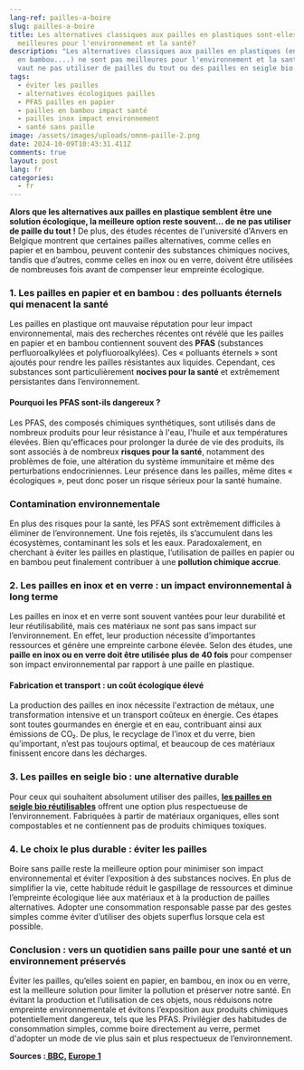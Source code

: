 ```yaml
---
lang-ref: pailles-a-boire
slug: pailles-a-boire
title: Les alternatives classiques aux pailles en plastiques sont-elles vraiment
  meilleures pour l'environnement et la santé?
description: "Les alternatives classiques aux pailles en plastiques (en papier,
  en bambou....) ne sont pas meilleures pour l'environnement et la santé. Mieux
  vaut ne pas utiliser de pailles du tout ou des pailles en seigle bio. "
tags:
  - éviter les pailles
  - alternatives écologiques pailles
  - PFAS pailles en papier
  - pailles en bambou impact santé
  - pailles inox impact environnement
  - santé sans paille
image: /assets/images/uploads/omnm-paille-2.png
date: 2024-10-09T10:43:31.411Z
comments: true
layout: post
lang: fr
categories:
  - fr
---
```



**Alors que les alternatives aux pailles en plastique semblent être une solution écologique, la meilleure option reste souvent… de ne pas utiliser de paille du tout !** De plus, des études récentes de l'université d'Anvers en Belgique montrent que certaines pailles alternatives, comme celles en papier et en bambou, peuvent contenir des substances chimiques nocives, tandis que d’autres, comme celles en inox ou en verre, doivent être utilisées de nombreuses fois avant de compenser leur empreinte écologique. 

### 1. Les pailles en papier et en bambou : des polluants éternels qui menacent la santé

Les pailles en plastique ont mauvaise réputation pour leur impact environnemental, mais des recherches récentes ont révélé que les pailles en papier et en bambou contiennent souvent des **PFAS** (substances perfluoroalkylées et polyfluoroalkylées). Ces « polluants éternels » sont ajoutés pour rendre les pailles résistantes aux liquides. Cependant, ces substances sont particulièrement **nocives pour la santé** et extrêmement persistantes dans l’environnement.

#### Pourquoi les PFAS sont-ils dangereux ?

Les PFAS, des composés chimiques synthétiques, sont utilisés dans de nombreux produits pour leur résistance à l'eau, l'huile et aux températures élevées. Bien qu'efficaces pour prolonger la durée de vie des produits, ils sont associés à de nombreux **risques pour la santé**, notamment des problèmes de foie, une altération du système immunitaire et même des perturbations endocriniennes. Leur présence dans les pailles, même dites « écologiques », peut donc poser un risque sérieux pour la santé humaine.

### Contamination environnementale

En plus des risques pour la santé, les PFAS sont extrêmement difficiles à éliminer de l’environnement. Une fois rejetés, ils s’accumulent dans les écosystèmes, contaminant les sols et les eaux. Paradoxalement, en cherchant à éviter les pailles en plastique, l’utilisation de pailles en papier ou en bambou peut finalement contribuer à une **pollution chimique accrue**.

### 2. Les pailles en inox et en verre : un impact environnemental à long terme

Les pailles en inox et en verre sont souvent vantées pour leur durabilité et leur réutilisabilité, mais ces matériaux ne sont pas sans impact sur l’environnement. En effet, leur production nécessite d’importantes ressources et génère une empreinte carbone élevée. Selon des études, une **paille en inox ou en verre doit être utilisée plus de 40 fois** pour compenser son impact environnemental par rapport à une paille en plastique.

#### Fabrication et transport : un coût écologique élevé

La production des pailles en inox nécessite l'extraction de métaux, une transformation intensive et un transport coûteux en énergie. Ces étapes sont toutes gourmandes en énergie et en eau, contribuant ainsi aux émissions de CO₂. De plus, le recyclage de l’inox et du verre, bien qu’important, n’est pas toujours optimal, et beaucoup de ces matériaux finissent encore dans les décharges.

### 3. Les pailles en seigle bio : une alternative durable

Pour ceux qui souhaitent absolument utiliser des pailles, **[les pailles en seigle bio réutilisables](https://www.lapailledo.fr)** offrent une option plus respectueuse de l’environnement. Fabriquées à partir de matériaux organiques, elles sont compostables et ne contiennent pas de produits chimiques toxiques.

### 4. Le choix le plus durable : éviter les pailles

Boire sans paille reste la meilleure option pour minimiser son impact environnemental et éviter l’exposition à des substances nocives. En plus de simplifier la vie, cette habitude réduit le gaspillage de ressources et diminue l’empreinte écologique liée aux matériaux et à la production de pailles alternatives. Adopter une consommation responsable passe par des gestes simples comme éviter d’utiliser des objets superflus lorsque cela est possible.

### Conclusion : vers un quotidien sans paille pour une santé et un environnement préservés

Éviter les pailles, qu’elles soient en papier, en bambou, en inox ou en verre, est la meilleure solution pour limiter la pollution et préserver notre santé. En évitant la production et l’utilisation de ces objets, nous réduisons notre empreinte environnementale et évitons l’exposition aux produits chimiques potentiellement dangereux, tels que les PFAS. Privilégier des habitudes de consommation simples, comme boire directement au verre, permet d'adopter un mode de vie plus sain et plus respectueux de l’environnement.



**Sources :[ BBC,](https://www.bbc.com/afrique/articles/c1d29yvjxlvo) [Europe 1](https://www.europe1.fr/sante/les-pailles-en-carton-pourraient-etre-plus-nocives-pour-la-sante-que-celles-en-plastique-4200995)**